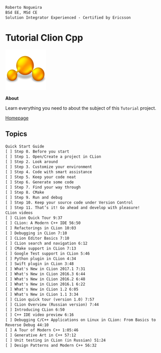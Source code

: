 ```
Roberto Nogueira  
BSd EE, MSd CE
Solution Integrator Experienced - Certified by Ericsson
```
# Tutorial Clion Cpp

![tutorial image](images/tutorial.png)

**About**

Learn everything you need to about the subject of this `Tutorial` project.

[Homepage](https://www.youtube.com/playlist?list=PLQ176FUIyIUb_J7ZEi2IDe9132-dq_vQL)

## Topics
```
Quick Start Guide
[ ] Step 0. Before you start
[ ] Step 1. Open/Create a project in CLion
[ ] Step 2. Look around
[ ] Step 3. Customize your environment
[ ] Step 4. Code with smart assistance
[ ] Step 5. Keep your code neat
[ ] Step 6. Generate some code
[ ] Step 7. Find your way through
[ ] Step 8. CMake
[ ] Step 9. Run and debug
[ ] Step 10. Keep your source code under Version Control
[ ] Step 11. That’s it! Go ahead and develop with pleasure!
CLion videos
[ ] CLion Quick Tour 9:37
[ ] CLion: A Modern C++ IDE 56:50
[ ] Refactorings in CLion 10:03    
[ ] Debugging in CLion 7:10   
[ ] CLion Editor Basics 7:10   
[ ] CLion search and navigation 6:12
[ ] CMake support in CLion 7:13
[ ] Google Test support in CLion 5:46
[ ] Python plugin in CLion 4:34
[ ] Swift plugin in CLion 3:48   
[ ] What's New in CLion 2017.1 7:31
[ ] What's New in CLion 2016.3 6:44
[ ] What's New in CLion 2016.2 6:48
[ ] What's New in CLion 2016.1 6:22
[ ] What's New in CLion 1.2 6:05
[ ] What's New in CLion 1.1 3:34
[ ] CLion quick tour (version 1.0) 7:57
[ ] CLion Overview (Russian version) 7:44
[ ] Introducing CLion 6:50
[ ] C++ IDE video preview 6:16
[ ] Debugging C/C++ Applications on Linux in CLion: From Basics to Reverse Debug 44:10
[ ] A Tour of Modern C++ 1:05:46
[ ] Generative Art in C++ 57:12
[ ] Unit testing in CLion (in Russian) 51:24   
[ ] Design Patterns and Modern C++ 56:32
```
